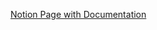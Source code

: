 [Notion Page with Documentation](https://insidious-debt-983.notion.site/Diagrama-146c66b842674dc0bf4579eb2d309843)

